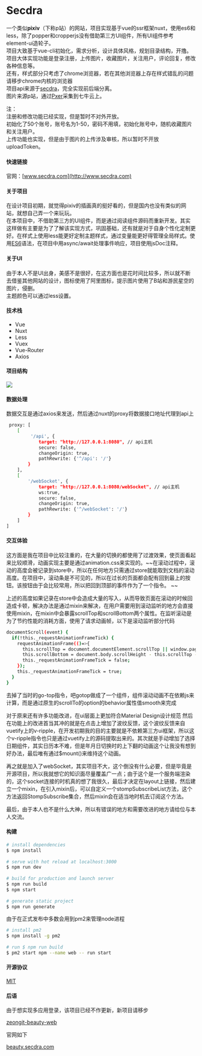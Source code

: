 
# Secdra  
一个类似**pixiv**（下称p站）的网站，项目实现基于vue的ssr框架nuxt，使用es6和less，除了popper和cropperjs没有借助第三方UI组件，所有UI组件参考element-ui造轮子。    
项目大致基于vue-cli初始化，需求分析，设计具体风格，规划目录结构，开撸。    
项目大体实现功能是登录注册，上传图片，收藏图片，关注用户，评论回复，修改各种信息等。    
还有，样式部分只考虑了chrome浏览器，若在其他浏览器上存在样式错乱的问题请移步chrome内核的浏览器  
项目api来源于[secdra](https://github.com/JunJieFu/secdra)，完全实现前后端分离。    
图片来源p站，通过[Pxer](https://github.com/FoXZilla/Pxer)采集到七牛云上。    
  
注：    
注册和修改功能已经实现，但是暂时不对外开放。  
初始化了50个账号，账号名为1-50，密码不用填，初始化账号中，随机收藏图片和关注用户。    
上传功能也实现，但是由于图片的上传涉及审核，所以暂时不开放uploadToken。    
#### 快速链接  
官网：[www.secdra.com](http://www.secdra.com)  
  
#### 关于项目  
在设计项目初期，就觉得pixiv的插画真的挺好看的，但是国内也没有类似的网站，就想自己弄一个来玩玩。  
在本项目中，不借助第三方的UI组件，而是通过阅读组件源码而重新开发。其实这样做有主要是为了了解该实现方式，巩固基础，还有就是对于自身个性化定制更好。在样式上使用less能更好定制主题样式，通过变量能更好得管理全局样式。使用[ES6](http://es6.ruanyifeng.com/)语法，在项目中用async/await处理事件响应，项目使用jsDoc注释。  
  
#### 关于UI  
由于本人不是UI出身，美感不是很好，在这方面也是花时间比较多，所以就不断去借鉴其他网站的设计，图标使用了阿里图标，提示图片使用了B站和游民星空的图片，侵删。  
主题颜色可以通过less设置。  
  
#### 技术栈  
 - Vue  
 - Nuxt  
 - Less  
 - Vuex  
 - Vue-Router  
 - Axios  
  
#### 项目结构  
![](https://github.com/JunJieFu/static-image/blob/master/secdra-web/catalog.png)  
  
#### 数据处理  
数据交互是通过axios来发送，然后通过nuxt的proxy将数据接口地址代理到api上  
``` bash 
 proxy: [      
	[    
		 '/api', {    
			target: "http://127.0.0.1:8080", // api主机    
		    secure: false,    
			changeOrigin: true,    
			pathRewrite: {'^/api': '/'}    
		}    
	],  
	[
		'/webSocket', { 
			target: "http://127.0.0.1:8080/webSocket", // api主机 
			ws:true, 
			secure: false, 
			changeOrigin: true, 
			pathRewrite: {'^/webSocket': '/'} 
		}
	] 
]  
``` 
#### 交互体验  
这方面是我在项目中比较注重的，在大量的切换的都使用了过渡效果，使页面看起来比较顺滑，动画实现主要是通过animation.css来实现的。~~在滚动过程中，滚动的高度会被记录到store中，所以在任何地方只需通过store就能取到文档的滚动高度。在项目中，滚动条是不可见的，所以在过长的页面都会配有回到最上的按钮。该按钮由于会比较常用，所以把回到顶部的事件作为了一个指令。  ~~

上述的高度如果记录在store中会造成大量的写入，从而导致页面在滚动的时候回造成卡顿，解决办法是通过mixin来解决，在用户需要用到滚动监听的地方会直接使用mixin，在mixin中会暴露scrollTop和scrollBottom两个属性。在监听滚动是为了节约性能的消耗方面，使用了请求动画帧，以下是滚动监听部分代码
``` bash 
documentScroll(event) {  
  if(!this._requestAnimationFrameTick) {  
    requestAnimationFrame(()=>{  
      this.scrollTop = document.documentElement.scrollTop || window.pageYOffset || document.body.scrollTop;  
      this.scrollBottom = document.body.scrollHeight - this.scrollTop - event.target.documentElement.clientHeight;  
      this._requestAnimationFrameTick = false;  
    });  
    this._requestAnimationFrameTick = true;  
  }  
}
```
去掉了当时的go-top指令，吧gotop做成了一个组件，组件滚动动画不在依赖js来计算，而是通过原生的scrollTo的option的behavior属性值smooth来完成

对于原来还有许多功能改进，在ui层面上更加符合Material Design设计规范
然后在功能上的改进首当其冲的就是在点击上增加了波纹反馈，这个波纹反馈来自vuetify上的v-ripple，在开发初期我的目的主要就是不依赖第三方ui框架，所以这个v-ripple指令也只是通过vuetify上的源码提取出来的。其次就是手动增加了选择日期组件，其实日历本不难，但是年月日切换时的上下翻的动画这个让我没有想到好办法，最后唯有通过$mount()来维持这个动画。

再之就是加入了webSocket，其实项目不大，这个倒没有什么必要，但是毕竟是开源项目，所以我就想它的知识面尽量覆盖广一点；由于这个是一个服务端渲染的，这个socket连接的时机真的想了我很久，最后才决定在layout上链接，然后建立一个mixin，在引入mixin后，可以自定义一个stompSubscribeList方法，这个方法返回StompSubscribe集合，然后mixin会在适当地时机去订阅这个方法。

最后，由于本人也不是什么大神，所以有错误的地方和需要改进的地方请给位与本人交流。

#### 构建  
``` bash  
# install dependencies  
$ npm install  
  
# serve with hot reload at localhost:3000  
$ npm run dev  
  
# build for production and launch server  
$ npm run build  
$ npm start  
  
# generate static project  
$ npm run generate  
```  
由于在正式发布中多数会用到pm2来管理node进程  
``` bash  
# install pm2  
$ npm install -g pm2  
  
# run $ npm run build  
$ pm2 start npm --name web -- run start  
```  
  
#### 开源协议  
[MIT](https://opensource.org/licenses/MIT)

#### 后语
由于想实现多应用登录，该项目已经不作更新，新项目请移步

[zeongit-beauty-web](https://github.com/JunJieFu/zeongit-beauty-web)

官网如下

[beauty.secdra.com](http://beauty.secdra.com)
